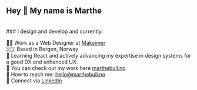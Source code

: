 ## Hey 👋 My name is Marthe 
<br/>
### I design and develop and currently: <br/>

👩‍🎨 Work as a Web Designer at <a href="https://maksimer.no/" target="_blank">Maksimer</a> <br/>
🇸🇯 Based in Bergen, Norway <br/>
🧠 Learning React and actively advancing my expertise in design systems for a good DX and enhanced UX. <br/>
🦾 You can check out my work here <a href="https://marthebull.no/" target="_blank">marthebull.no</a><br/>
:email: How to reach me: <a href="mailto:hello@marthebull.no">hello@marthebull.no</a> <br/>
&#129309; Connect via <a href="https://www.linkedin.com/in/marthe-bull-pettersen-941353218/" target="_blank">LinkedIn</a> <br/>



